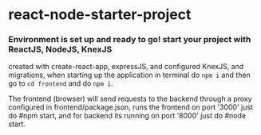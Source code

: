 # react-node-starter-project
### Environment is set up and ready to go! start your project with ReactJS, NodeJS, KnexJS

created with create-react-app, expressJS, and configured KnexJS, and migrations, when starting up the application in terminal do `npm i` and then go to  `cd frontend` and do `npm i`.

The frontend (browser) will send requests to the backend through a proxy configured in frontend/package.json, runs the frontend on port '3000' just do #npm start, and for backend its running on port '8000' just do #node start.
